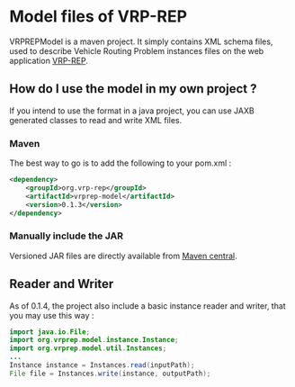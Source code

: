 Model files of VRP-REP
======================

VRPREPModel is a maven project. It simply contains XML schema files, used to describe Vehicle Routing Problem instances files on the web application [VRP-REP](http://www.vrp-rep.org).

How do I use the model in my own project ?
------------------------------------------

If you intend to use the format in a java project, you can use JAXB generated classes to read and write XML files.

### Maven
The best way to go is to add the following to your pom.xml :

```xml
<dependency>
    <groupId>org.vrp-rep</groupId>
    <artifactId>vrprep-model</artifactId>
    <version>0.1.3</version>
</dependency>
```

### Manually include the JAR
Versioned JAR files are directly available from [Maven central](http://search.maven.org/#search%7Cga%7C1%7Cvrp-rep).

Reader and Writer
-----------------
As of 0.1.4, the project also include a basic instance reader and writer, that you may use this way :

```java
import java.io.File;
import org.vrprep.model.instance.Instance;
import org.vrprep.model.util.Instances;
...
Instance instance = Instances.read(inputPath);
File file = Instances.write(instance, outputPath);
```